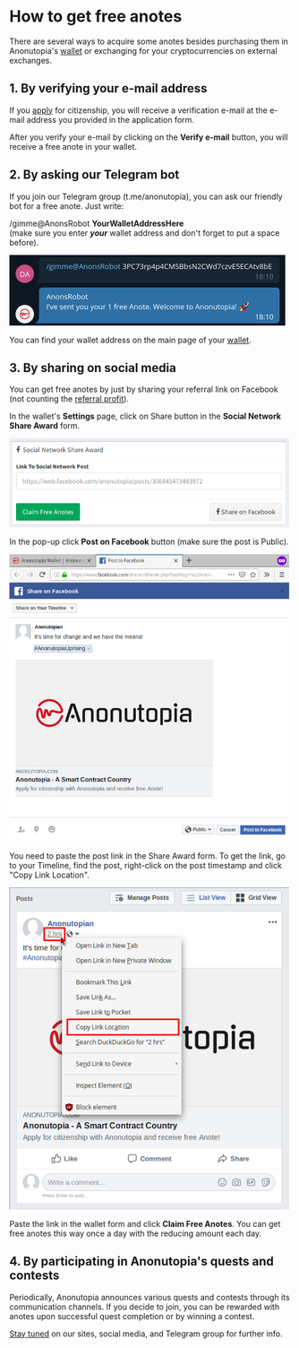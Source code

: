 # How to get free anotes

There are several ways to acquire some anotes besides purchasing them in Anonutopia's [wallet](https://wallet.anonutopia.com) or exchanging for your cryptocurrencies on external exchanges. 


## 1. By verifying your e-mail address

If you [apply](https://www.anonutopia.com/apply/) for citizenship, you will receive a verification e-mail at the e-mail address you provided in the application form.

After you verify your e-mail by clicking on the **Verify e-mail** button, you will receive a free anote in your wallet. 

## 2. By asking our Telegram bot

If you join our Telegram group (t.me/anonutopia), you can ask our friendly bot for a free anote. Just write:

/gimme@AnonsRobot **YourWalletAddressHere**<br/>(make sure you enter _**your**_ wallet address and don't forget to put a space before).

![Anonutopia - Telegram Bot](https://github.com/anonutopia/docs.anonutopia.com/blob/master/files/get-free-anotes/telegram.png)

You can find your wallet address on the main page of your [wallet](https://wallet.anonutopia.com).

## 3. By sharing on social media        

You can get free anotes by just by sharing your referral link on Facebook (not counting the [referral profit](https://github.com/anonutopia/docs.anonutopia.com/blob/master/how-to/use-wallet.md#referral-profit)).

In the wallet's **Settings** page, click on Share button in the **Social Network Share Award** form. 

<img src="https://github.com/anonutopia/docs.anonutopia.com/blob/master/files/get-free-anotes/share.png" width="500">
<br/>

In the pop-up click **Post on Facebook** button (make sure the post is Public). 

<img src="https://github.com/anonutopia/docs.anonutopia.com/blob/master/files/get-free-anotes/facebook.png" width="500">
<br/>

You need to paste the post link in the Share Award form. To get the link, go to your Timeline, find the post, right-click on the post timestamp and click "Copy Link Location". 

<img src="https://github.com/anonutopia/docs.anonutopia.com/blob/master/files/get-free-anotes/link.png" width="500">

Paste the link in the wallet form and click **Claim Free Anotes**. You can get free anotes this way once a day with the reducing amount each day. 

## 4. By participating in Anonutopia's quests and contests 

Periodically, Anonutopia announces various quests and contests through its communication channels. If you decide to join, you can be rewarded with anotes upon successful quest completion or by winning a contest.

[Stay tuned](https://www.anonutopia.com/contact/) on our sites, social media, and Telegram group for further info.   
